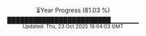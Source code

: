<p align="center">
⏳Year Progress (81.03 %)<br>
████████████████████████▁▁▁▁▁▁ <br>
<sub>Updated: Thu, 23 Oct 2025 18:04:03 GMT</sub>
</p>

